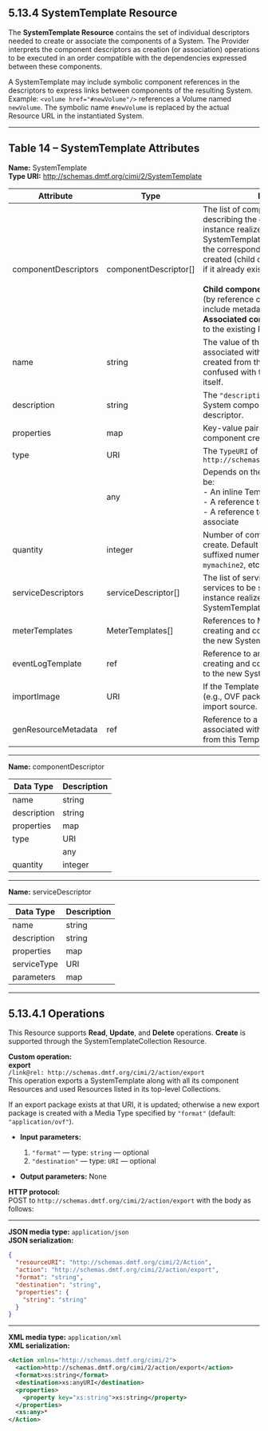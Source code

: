 ## 5.13.4 SystemTemplate Resource

The **SystemTemplate Resource** contains the set of individual descriptors needed to create or associate the components of a System. The Provider interprets the component descriptors as creation (or association) operations to be executed in an order compatible with the dependencies expressed between these components.

A SystemTemplate may include symbolic component references in the descriptors to express links between components of the resulting System.  
Example: `<volume href="#newVolume"/>` references a Volume named `newVolume`. The symbolic name `#newVolume` is replaced by the actual Resource URL in the instantiated System.

---

## Table 14 – SystemTemplate Attributes

**Name:** SystemTemplate  
**Type URI:** http://schemas.dmtf.org/cimi/2/SystemTemplate

| Attribute | Type | Description |
|-----------|------|--------------|
| componentDescriptors | componentDescriptor[] | The list of component descriptors describing the components of a System instance realized from this SystemTemplate. For each descriptor, the corresponding component is either created (child component) or associated if it already exists.<br><br>**Child component:** Refers to a Template (by reference or by value) and may include metadata.<br>**Associated component:** Refers directly to the existing Resource. |
| name | string | The value of the `"name"` attribute associated with a System component created from this descriptor. Not to be confused with the name in the Template itself. |
| description | string | The `"description"` associated with a System component created from this descriptor. |
| properties | map | Key-value pairs for the System component created from this descriptor. |
| type | URI | The `TypeURI` of the component, e.g., `http://schemas.dmtf.org/cimi/2/Machine` |
| <component Resource> | any | Depends on the type of Resource. It can be:<br>- An inline Template (with references)<br>- A reference to an external Template<br>- A reference to an existing Resource to associate |
| quantity | integer | Number of component instances to create. Default is `1`. If `>1`, names are suffixed numerically, e.g., `mymachine1`, `mymachine2`, etc. |
| serviceDescriptors | serviceDescriptor[] | The list of service descriptors for services to be supported by a System instance realized from this SystemTemplate. |
| meterTemplates | MeterTemplates[] | References to MeterTemplates for creating and connecting new Meters to the new System. |
| eventLogTemplate | ref | Reference to an EventLogTemplate for creating and connecting a new EventLog to the new System. |
| importImage | URI | If the Template results from an import (e.g., OVF package), this references the import source. |
| genResourceMetadata | ref | Reference to a ResourceMetadata to be associated with every System generated from this Template. |

---

**Name:** componentDescriptor

| Data Type | Description |
|-----------|--------------|
| name | string | The name value assigned to a System component created from this descriptor. |
| description | string | The description for the component. |
| properties | map | Key-value pairs associated with the component. |
| type | URI | The type URI of the component. |
| <component Resource> | any | Inline Template, Template reference, or existing Resource reference. |
| quantity | integer | Number of instances to create. |

---

**Name:** serviceDescriptor

| Data Type | Description |
|-----------|--------------|
| name | string | Name for the SystemService instance. |
| description | string | Description for the SystemService instance. |
| properties | map | Key-value pairs for the SystemService instance. |
| serviceType | URI | The type of SystemService, e.g., `http://schemas.dmtf.org/cimi/2/SystemService/disasterrecovery` |
| parameters | map | Additional service-specific attributes. |

---

## 5.13.4.1 Operations

This Resource supports **Read**, **Update**, and **Delete** operations. **Create** is supported through the SystemTemplateCollection Resource.

**Custom operation:**  
**export**  
`/link@rel: http://schemas.dmtf.org/cimi/2/action/export`  
This operation exports a SystemTemplate along with all its component Resources and used Resources listed in its top-level Collections.

If an export package exists at that URI, it is updated; otherwise a new export package is created with a Media Type specified by `"format"` (default: `"application/ovf"`).

- **Input parameters:**
  1) `"format"` — type: `string` — optional
  2) `"destination"` — type: `URI` — optional

- **Output parameters:** None

**HTTP protocol:**  
POST to `http://schemas.dmtf.org/cimi/2/action/export` with the body as follows:

---

**JSON media type:** `application/json`  
**JSON serialization:**
```json
{
  "resourceURI": "http://schemas.dmtf.org/cimi/2/Action",
  "action": "http://schemas.dmtf.org/cimi/2/action/export",
  "format": "string",
  "destination": "string",
  "properties": {
    "string": "string"
  }
}
```

---

**XML media type:** `application/xml`  
**XML serialization:**
```xml
<Action xmlns="http://schemas.dmtf.org/cimi/2">
  <action>http://schemas.dmtf.org/cimi/2/action/export</action>
  <format>xs:string</format>
  <destination>xs:anyURI</destination>
  <properties>
    <property key="xs:string">xs:string</property>
  </properties>
  <xs:any>*
</Action>
```
